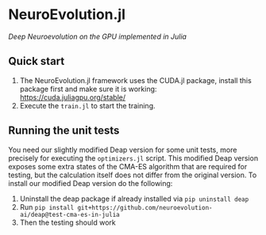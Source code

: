 # NeuroEvolution.jl

*Deep Neuroevolution on the GPU implemented in Julia*

## Quick start

1. The NeuroEvolution.jl framework uses the CUDA.jl package, install this package first and make sure it is working: https://cuda.juliagpu.org/stable/
2. Execute the `train.jl` to start the training.

## Running the unit tests

You need our slightly modified Deap version for some unit tests, more precisely for executing the `optimizers.jl` script. This modified Deap version exposes some extra states of the CMA-ES algorithm that are required for testing, but the calculation itself does not differ from the original version. To install our modified Deap version do the following: 

1. Uninstall the deap package if already installed via `pip uninstall deap`
2. Run `pip install git+https://github.com/neuroevolution-ai/deap@test-cma-es-in-julia` 
3. Then the testing should work

